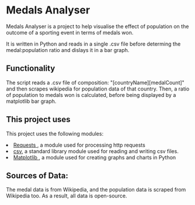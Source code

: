 # Medals Analyser

Medals Analyser is a project to help visualise the effect of population on the outcome of a sporting event in terms of medals won.

It is written in Python and reads in a single .csv file before determing the medal:population ratio and dislays it in a bar graph.


Functionality
-------------
The script reads a .csv file of composition: "[countryName][medalCount]" and then scrapes wikipedia for population data of that country. Then, a ratio of population to medals won is calculated, before being displayed by a matplotlib bar graph.

## This project uses
This project uses the following modules:
<li> <a href = "https://github.com/requests/requests">Requests </a>, a module used for processing http requests
<li> <a href = "https://docs.python.org/3/library/csv.html">csv</a>, a standard library module used for reading and writing csv files.
<li> <a href = "https://matplotlib.org/"> Matplotlib </a>, a module used for creating graphs and charts in Python

## Sources of Data:
The medal data is from Wikipedia, and the population data is scraped from Wikipedia too. As a result, all data is open-source.  
